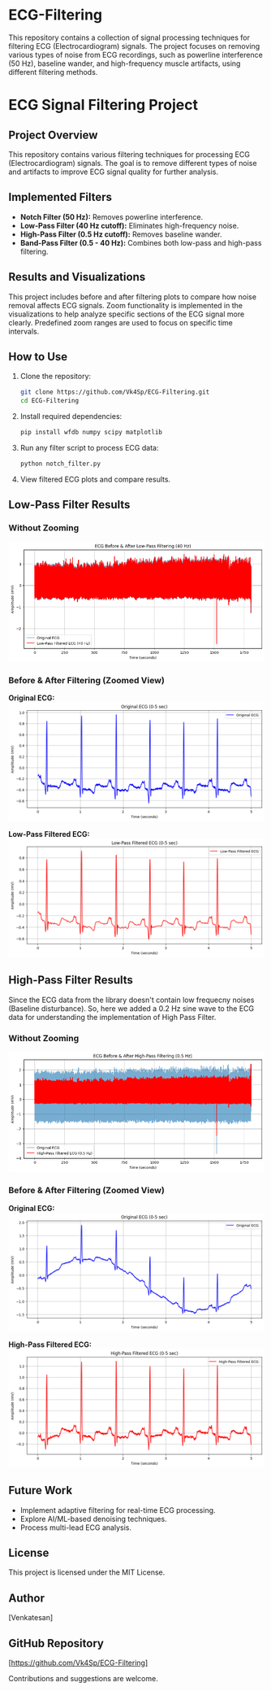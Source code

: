 # ECG-Filtering
This repository contains a collection of signal processing techniques for filtering ECG (Electrocardiogram) signals. The project focuses on removing various types of noise from ECG recordings, such as powerline interference (50 Hz), baseline wander, and high-frequency muscle artifacts, using different filtering methods.
# ECG Signal Filtering Project

## Project Overview
This repository contains various filtering techniques for processing ECG (Electrocardiogram) signals. The goal is to remove different types of noise and artifacts to improve ECG signal quality for further analysis.

## Implemented Filters
- **Notch Filter (50 Hz):** Removes powerline interference.
- **Low-Pass Filter (40 Hz cutoff):** Eliminates high-frequency noise.
- **High-Pass Filter (0.5 Hz cutoff):** Removes baseline wander.
- **Band-Pass Filter (0.5 - 40 Hz):** Combines both low-pass and high-pass filtering.

## Results and Visualizations
This project includes before and after filtering plots to compare how noise removal affects ECG signals. Zoom functionality is implemented in the visualizations to help analyze specific sections of the ECG signal more clearly. Predefined zoom ranges are used to focus on specific time intervals.

## How to Use
1. Clone the repository:
   ```bash
   git clone https://github.com/Vk4Sp/ECG-Filtering.git
   cd ECG-Filtering
   ```
2. Install required dependencies:
   ```bash
   pip install wfdb numpy scipy matplotlib
   ```
3. Run any filter script to process ECG data:
   ```bash
   python notch_filter.py
   ```
4. View filtered ECG plots and compare results.

## Low-Pass Filter Results 
### Without Zooming
![Without Zooming](result/results_without_zooming_lpf.png)

### Before & After Filtering (Zoomed View)  
**Original ECG:**  
![Original ECG](result/original_ecg.png)  

**Low-Pass Filtered ECG:**  
![Low-Pass Filtered ECG](result/low_pass_filtered.png)  

## High-Pass Filter Results
Since the ECG data from the library doesn't contain low frequecny noises (Baseline disturbance). 
So, here we added a 0.2 Hz sine wave to the ECG data for understanding the implementation of High Pass Filter.

### Without Zooming
![Without Zooming](result/results_without_zooming_hpf.png)

### Before & After Filtering (Zoomed View)  
**Original ECG:**  
![Original ECG](result/original_ecg_hpf.png)  

**High-Pass Filtered ECG:**  
![High-Pass Filtered ECG](result/high_pass_filtered.png)  

## Future Work
- Implement adaptive filtering for real-time ECG processing.
- Explore AI/ML-based denoising techniques.
- Process multi-lead ECG analysis.

## License
This project is licensed under the MIT License.

## Author
[Venkatesan]

## GitHub Repository
[https://github.com/Vk4Sp/ECG-Filtering]

Contributions and suggestions are welcome.
